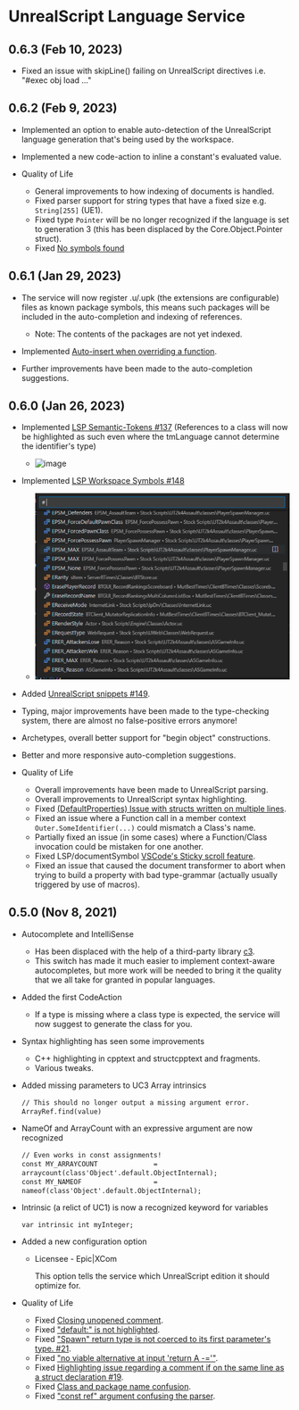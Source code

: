 # UnrealScript Language Service

## 0.6.3 (Feb 10, 2023)
- Fixed an issue with skipLine() failing on UnrealScript directives i.e. "#exec obj load ..."

## 0.6.2 (Feb 9, 2023)

- Implemented an option to enable auto-detection of the UnrealScript language generation that's being used by the workspace.
- Implemented a new code-action to inline a constant's evaluated value.

- Quality of Life
  - General improvements to how indexing of documents is handled.
  - Fixed parser support for string types that have a fixed size e.g. ```String[255]``` (UE1).
  - Fixed type ```Pointer``` will be no longer recognized if the language is set to generation 3 (this has been displaced by the Core.Object.Pointer struct).
  - Fixed [No symbols found](https://github.com/EliotVU/UnrealScript-Language-Service/issues/157)

## 0.6.1 (Jan 29, 2023)

- The service will now register .u/.upk (the extensions are configurable) files as known package symbols, this means such packages will be included in the auto-completion and indexing of references.
  - Note: The contents of the packages are not yet indexed.

- Implemented [Auto-insert when overriding a function](https://github.com/EliotVU/UnrealScript-Language-Service/issues/153).
- Further improvements have been made to the auto-completion suggestions.

## 0.6.0 (Jan 26, 2023)

- Implemented [LSP Semantic-Tokens #137](https://github.com/EliotVU/UnrealScript-Language-Service/issues/137) (References to a class will now be highlighted as such even where the tmLanguage cannot determine the identifier's type)
  - ![image](https://user-images.githubusercontent.com/808593/211020346-38724ace-2fbe-4d92-b68c-69640ded824f.png)

- Implemented [LSP Workspace Symbols #148](https://github.com/EliotVU/UnrealScript-Language-Service/issues/148)
  - ![image](./docs/media/workspaceSymbols.png)

- Added [UnrealScript snippets #149](https://github.com/EliotVU/UnrealScript-Language-Service/issues/149).

- Typing, major improvements have been made to the type-checking system, there are almost no false-positive errors anymore!
- Archetypes, overall better support for "begin object" constructions.
- Better and more responsive auto-completion suggestions.

- Quality of Life
  - Overall improvements have been made to UnrealScript parsing.
  - Overall improvements to UnrealScript syntax highlighting.
  - Fixed [(DefaultProperties) Issue with structs written on multiple lines](https://github.com/EliotVU/UnrealScript-Language-Service/issues/138).
  - Fixed an issue where a Function call in a member context ```Outer.SomeIdentifier(...)``` could mismatch a Class's name.
  - Partially fixed an issue (in some cases) where a Function/Class invocation could be mistaken for one another.
  - Fixed LSP/documentSymbol [VSCode's Sticky scroll feature](https://github.com/EliotVU/UnrealScript-Language-Service/issues/148).
  - Fixed an issue that caused the document transformer to abort when trying to build a property with bad type-grammar (actually usually triggered by use of  macros).

## 0.5.0 (Nov 8, 2021)

- Autocomplete and IntelliSense
  - Has been displaced with the help of a third-party library [c3](https://github.com/mike-lischke/antlr4-c3).
  - This switch has made it much easier to implement context-aware autocompletes, but more work will be needed to bring it the quality that we all take for granted in popular languages.

- Added the first CodeAction
  - If a type is missing where a class type is expected, the service will now suggest to generate the class for you.

- Syntax highlighting has seen some improvements
  - C++ highlighting in cpptext and structcpptext and fragments.
  - Various tweaks.

- Added missing parameters to UC3 Array intrinsics

    ```UnrealScript
    // This should no longer output a missing argument error.
    ArrayRef.find(value)
    ```

- NameOf and ArrayCount with an expressive argument are now recognized

    ```UnrealScript
    // Even works in const assignments!
    const MY_ARRAYCOUNT              = arraycount(class'Object'.default.ObjectInternal);
    const MY_NAMEOF                  = nameof(class'Object'.default.ObjectInternal);
    ```

- Intrinsic (a relict of UC1) is now a recognized keyword for variables

    ```UnrealScript
    var intrinsic int myInteger;
    ```

- Added a new configuration option
  - Licensee - Epic|XCom

    This option tells the service which UnrealScript edition it should optimize for.

- Quality of Life
  - Fixed [Closing unopened comment](https://github.com/EliotVU/UnrealScript-Language-Service/issues/28).
  - Fixed ["default:" is not highlighted](https://github.com/EliotVU/UnrealScript-Language-Service/issues/22).
  - Fixed ["Spawn" return type is not coerced to its first parameter's type. #21](https://github.com/EliotVU/UnrealScript-Language-Service/issues/21).
  - Fixed ["no viable alternative at input 'return A -='"](https://github.com/EliotVU/UnrealScript-Language-Service/issues/20).
  - Fixed [Highlighting issue regarding a comment if on the same line as a struct declaration #19](https://github.com/EliotVU/UnrealScript-Language-Service/issues/19).
  - Fixed [Class and package name confusion](https://github.com/EliotVU/UnrealScript-Language-Service/issues/15).
  - Fixed ["const ref" argument confusing the parser](https://github.com/EliotVU/UnrealScript-Language-Service/issues/14).
